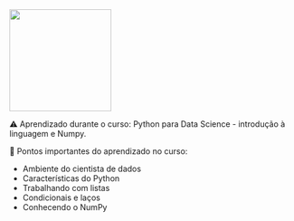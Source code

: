 <div align="left">
<img src="![alura_python_numpy](https://user-images.githubusercontent.com/75622960/160289180-158944d2-bfff-4bc4-b67d-3f4af58cefd4.PNG" width="180px" />
</div>

⚠️ Aprendizado durante o curso: Python para Data Science - introdução à linguagem e Numpy. 


💾 Pontos importantes do aprendizado no curso: 

+ Ambiente do cientista de dados
+ Características do Python
+ Trabalhando com listas
+ Condicionais e laços
+ Conhecendo o NumPy

